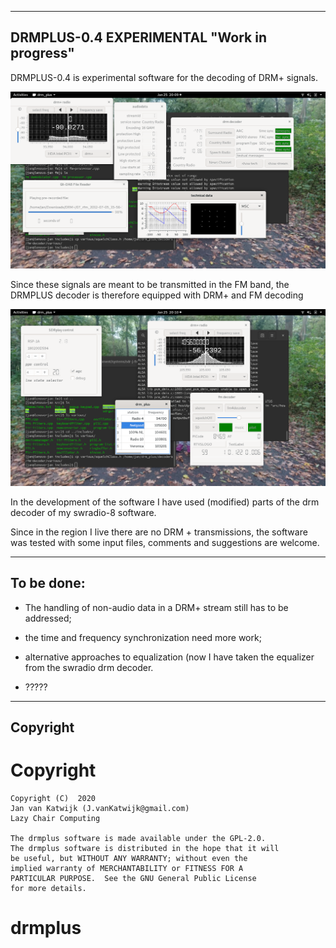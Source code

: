 
------------------------------------------------------------------
DRMPLUS-0.4 EXPERIMENTAL  "Work in progress"
------------------------------------------------------------------

DRMPLUS-0.4 is experimental software for the decoding of
DRM+ signals.

![drm-plus](/drmplus-drm.png?raw=true)

Since these signals are meant to be transmitted in the FM band, the
DRMPLUS decoder is therefore equipped with DRM+ and FM decoding

![drm-plus](/drmplus-fm.png?raw=true)

In the development of the software I have used (modified) parts
of the drm decoder of my swradio-8 software.

Since in the region I live there are no DRM + transmissions,
the software was tested with some input files, comments and 
suggestions are welcome.

-------------------------------------------------------------------------
To be done:
--------------------------------------------------------------------------

 - The handling of non-audio data in a DRM+ stream still has to be addressed;

 - the time and frequency synchronization need more work;

 - alternative approaches to equalization (now I have taken the equalizer from
the swradio drm decoder.

 - ?????
--------------------------------------------------------------------------
Copyright
---------------------------------------------------------------------------
# Copyright

	Copyright (C)  2020
	Jan van Katwijk (J.vanKatwijk@gmail.com)
	Lazy Chair Computing

	The drmplus software is made available under the GPL-2.0.
	The drmplus software is distributed in the hope that it will
	be useful, but WITHOUT ANY WARRANTY; without even the
	implied warranty of MERCHANTABILITY or FITNESS FOR A
	PARTICULAR PURPOSE.  See the GNU General Public License
	for more details.

# drmplus
